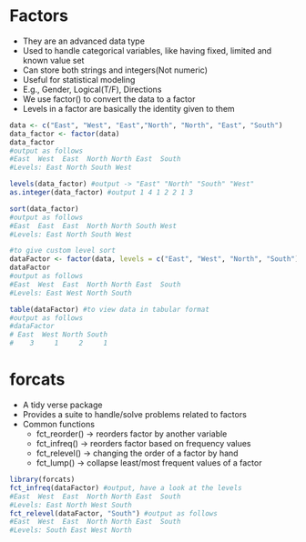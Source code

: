 # Factors
- They are an advanced data type
- Used to handle categorical variables, like having fixed, limited and known value set
- Can store both strings and integers(Not numeric)
- Useful for statistical modeling
- E.g., Gender, Logical(T/F), Directions
- We use factor() to convert the data to a factor
- Levels in a factor are basically the identity given to them

```r
data <- c("East", "West", "East","North", "North", "East", "South")
data_factor <- factor(data)
data_factor
#output as follows
#East  West  East  North North East  South
#Levels: East North South West

levels(data_factor) #output -> "East" "North" "South" "West"
as.integer(data_factor) #output 1 4 1 2 2 1 3

sort(data_factor)
#output as follows
#East  East  East  North North South West 
#Levels: East North South West

#to give custom level sort
dataFactor <- factor(data, levels = c("East", "West", "North", "South"))
dataFactor
#output as follows
#East  West  East  North North East  South
#Levels: East West North South

table(dataFactor) #to view data in tabular format
#output as follows
#dataFactor
# East  West North South 
#    3     1     2     1 
```
# forcats
- A tidy verse package
- Provides a suite to handle/solve problems related to factors
- Common functions
  - fct_reorder() -> reorders factor by another variable
  - fct_infreq() -> reorders factor based on frequency values
  - fct_relevel() -> changing the order of a factor by hand
  - fct_lump() -> collapse least/most frequent values of a factor

```r
library(forcats)
fct_infreq(dataFactor) #output, have a look at the levels
#East  West  East  North North East  South
#Levels: East North West South
fct_relevel(dataFactor, "South") #output as follows
#East  West  East  North North East  South
#Levels: South East West North
```